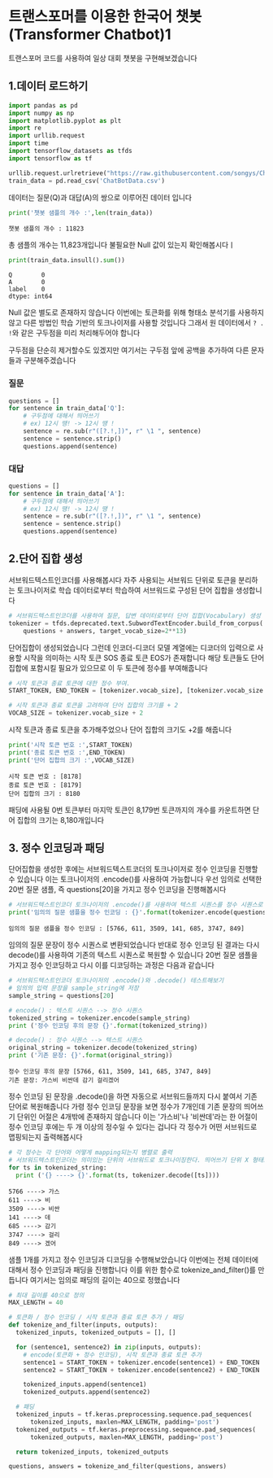 # 트랜스포머를 이용한 한국어 챗봇 (Transformer Chatbot)1

트랜스포머 코드를 사용하여 일상 대회 챗봇을 구현해보겠습니다 

## 1.데이터 로드하기

```py
import pandas as pd
import numpy as np
import matplotlib.pyplot as plt
import re
import urllib.request
import time
import tensorflow_datasets as tfds
import tensorflow as tf
```
```py
urllib.request.urlretrieve("https://raw.githubusercontent.com/songys/Chatbot_data/master/ChatbotData.csv", filename="ChatBotData.csv")
train_data = pd.read_csv('ChatBotData.csv')
```
데이터는 질문(Q)과 대답(A)의 쌍으로 이루어진 데이터 입니다 
```py
print('챗봇 샘플의 개수 :',len(train_data))
```
```
챗봇 샘플의 개수 : 11823
```
총 샘플의 개수는 11,823개입니다 불필요한 Null 값이 있는지 확인해봅시다ㅣ 
```py
print(train_data.insull().sum())
```
```
Q        0
A        0
label    0
dtype: int64
```

Null 값은 별도로 존재하지 않습니다 이번에는 토큰화를 위해 형태소 분석기를 사용하지 않고 다른 방법인 학습 기반의 토크나이저를 사용할 것입니다 그래서 원 데이터에서 `? . !`와 같은 구두점을 미리 처리해두어야 합니다 

구두점을 단순히 제거할수도 있겠지만 여기서는 구두점 앞에 공백을 추가하여 다른 문자들과 구분해주겠습니다 

### 질문
```py
questions = []
for sentence in train_data['Q']:
    # 구두점에 대해서 띄어쓰기
    # ex) 12시 땡! -> 12시 땡 !
    sentence = re.sub(r"([?.!,])", r" \1 ", sentence)
    sentence = sentence.strip()
    questions.append(sentence)
```

### 대답
```py
questions = []
for sentence in train_data['A']:
    # 구두점에 대해서 띄어쓰기
    # ex) 12시 땡! -> 12시 땡 !
    sentence = re.sub(r"([?.!,])", r" \1 ", sentence)
    sentence = sentence.strip()
    questions.append(sentence)
``` 
## 2.단어 집합 생성

서브워드텍스트인코더를 사용해봅시다 자주 사용되는 서브워드 단위로 토큰을 분리하는 토크나이저로 학습 데이터로부터 학습하여 서브워드로 구성된 단어 집합을 생성합니다 

```py
# 서브워드텍스트인코더를 사용하여 질문, 답변 데이터로부터 단어 집합(Vocabulary) 생성
tokenizer = tfds.deprecated.text.SubwordTextEncoder.build_from_corpus(
    questions + answers, target_vocab_size=2**13)
```
단어집합이 생성되었습니다 그런데 인코더-디코더 모델 계열에는 디코더의 입력으로 사용할 시작을 의미하는 시작 토큰 SOS 종료 토큰 EOS가 존재합니다 해당 토큰들도 단어 집합에 포함시킬 필요가 있으므로 이 두 토큰에 정수를 부여해줍니다 

```py
# 시작 토큰과 종료 토큰에 대한 정수 부여.
START_TOKEN, END_TOKEN = [tokenizer.vocab_size], [tokenizer.vocab_size + 1]

# 시작 토큰과 종료 토큰을 고려하여 단어 집합의 크기를 + 2
VOCAB_SIZE = tokenizer.vocab_size + 2
```
시작 토큰과 종료 토큰을 추가해주었으나 단어 집합의 크기도 +2를 해줍니다

```py
print('시작 토큰 번호 :',START_TOKEN)
print('종료 토큰 번호 :',END_TOKEN)
print('단어 집합의 크기 :',VOCAB_SIZE)
```
```
시작 토큰 번호 : [8178]
종료 토큰 번호 : [8179]
단어 집합의 크기 : 8180
```

패딩에 사용될 0번 토큰부터 마지막 토큰인 8,179번 토큰까지의 개수를 카운트하면 단어 집합의 크기는 8,180개입니다

## 3. 정수 인코딩과 패딩 

단어집합을 생성한 후에는 서브워드텍스트코더의 토크나이저로 정수 인코딩을 진행할 수 있습니다
이는 토크나이저의 .encode()를 사용하여 가능합니다 우선 임의로 선택한 20번 질문 샘플, 즉 questions[20]을 가지고 정수 인코딩을 진행해봅시다 

```py
# 서브워드텍스트인코더 토크나이저의 .encode()를 사용하여 텍스트 시퀀스를 정수 시퀀스로 변환.
print('임의의 질문 샘플을 정수 인코딩 : {}'.format(tokenizer.encode(questions[20])))
```
```
임의의 질문 샘플을 정수 인코딩 : [5766, 611, 3509, 141, 685, 3747, 849]
```
임의의 질문 문장이 정수 시퀀스로 변환되었습니다 반대로 정수 인코딩 된 결과는 다시 decode()를 사용하여 기존의 텍스트 시퀀스로 복원할 수 있습니다 20번 질문 샘플을 가지고 정수 인코딩하고 다시 이를 디코딩하는 과정은 다음과 같습니다
```py
# 서브워드텍스트인코더 토크나이저의 .encode()와 .decode() 테스트해보기
# 임의의 입력 문장을 sample_string에 저장
sample_string = questions[20]

# encode() : 텍스트 시퀀스 --> 정수 시퀀스
tokenized_string = tokenizer.encode(sample_string)
print ('정수 인코딩 후의 문장 {}'.format(tokenized_string))

# decode() : 정수 시퀀스 --> 텍스트 시퀀스
original_string = tokenizer.decode(tokenized_string)
print ('기존 문장: {}'.format(original_string))
```
```
정수 인코딩 후의 문장 [5766, 611, 3509, 141, 685, 3747, 849]
기존 문장: 가스비 비싼데 감기 걸리겠어
```

정수 인코딩 된 문장을 .decode()을 하면 자동으로 서브워드들까지 다시 붙여서 기존 단어로 복원해줍니다 가령 정수 인코딩 문장을 보면 정수가 7개인데 기존 문장의 띄어쓰기 단위인 어절은 4개밖에 존재하지 않습니다 이는 '가스비'나 '비싼데'라는 한 어절이 정수 인코딩 후에는 두 개 이상의 정수일 수 있다는 겁니다 각 정수가 어떤 서브워드로 맵핑되는지 출력해봅시다 

```py
# 각 정수는 각 단어와 어떻게 mapping되는지 병렬로 출력
# 서브워드텍스트인코더는 의미있는 단위의 서브워드로 토크나이징한다. 띄어쓰기 단위 X 형태소 분석 단위 X
for ts in tokenized_string:
  print ('{} ----> {}'.format(ts, tokenizer.decode([ts])))
```
```
5766 ----> 가스
611 ----> 비 
3509 ----> 비싼
141 ----> 데 
685 ----> 감기 
3747 ----> 걸리
849 ----> 겠어
```

샘플 1개를 가지고 정수 인코딩과 디코딩을 수행해보았습니다 이번에는 전체 데이터에 대해서 정수 인코딩과 패딩을 진행합니다 이를 위한 함수로 tokenize_and_filter()를 만듭니다 여기서는 임의로 패딩의 길이는 40으로 정했습니다 

```py
# 최대 길이를 40으로 정의
MAX_LENGTH = 40

# 토큰화 / 정수 인코딩 / 시작 토큰과 종료 토큰 추가 / 패딩
def tokenize_and_filter(inputs, outputs):
  tokenized_inputs, tokenized_outputs = [], []

  for (sentence1, sentence2) in zip(inputs, outputs):
    # encode(토큰화 + 정수 인코딩), 시작 토큰과 종료 토큰 추가
    sentence1 = START_TOKEN + tokenizer.encode(sentence1) + END_TOKEN
    sentence2 = START_TOKEN + tokenizer.encode(sentence2) + END_TOKEN

    tokenized_inputs.append(sentence1)
    tokenized_outputs.append(sentence2)

  # 패딩
  tokenized_inputs = tf.keras.preprocessing.sequence.pad_sequences(
      tokenized_inputs, maxlen=MAX_LENGTH, padding='post')
  tokenized_outputs = tf.keras.preprocessing.sequence.pad_sequences(
      tokenized_outputs, maxlen=MAX_LENGTH, padding='post')

  return tokenized_inputs, tokenized_outputs

```
```
questions, answers = tokenize_and_filter(questions, answers)
```

